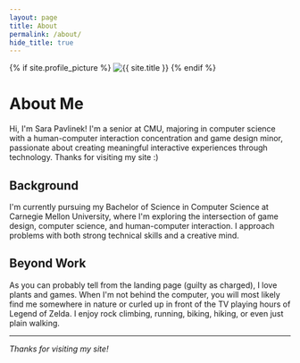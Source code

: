 ```yaml
---
layout: page
title: About
permalink: /about/
hide_title: true
---
```


<div class="about-header">
  {% if site.profile_picture %}
  <img src="{{ site.profile_picture | relative_url }}" alt="{{ site.title }}" class="about-profile-picture">
  {% endif %}
  <div class="about-text">
    <h1>About Me</h1>
    <p class="about-intro">Hi, I'm Sara Pavlinek! I'm a senior at CMU, majoring in computer science with a human-computer interaction concentration and game design minor, passionate about creating meaningful interactive experiences through technology. Thanks for visiting my site :) </p>
  </div>
</div>

## Background

I'm currently pursuing my Bachelor of Science in Computer Science at Carnegie Mellon University, where I'm exploring the intersection of game design, computer science, and human-computer interaction. I approach problems with both strong technical skills and a creative mind.

## Beyond Work
As you can probably tell from the landing page (guilty as charged), I love plants and games. When I'm not behind the computer, you will most likely find me somewhere in nature or curled up in front of the TV playing hours of Legend of Zelda. I enjoy rock climbing, running, biking, hiking, or even just plain walking.

---

*Thanks for visiting my site!*
